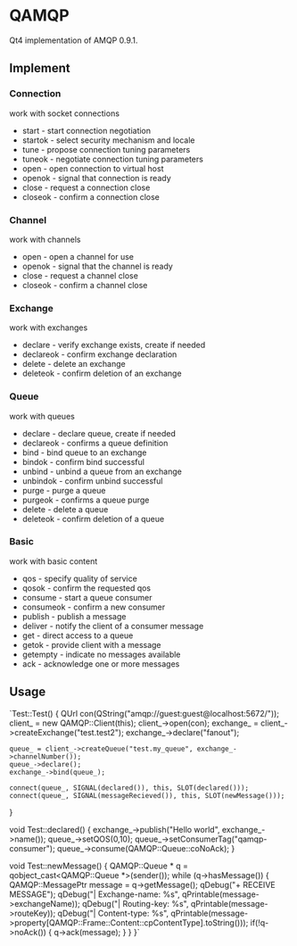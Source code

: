 QAMQP
=============
Qt4 implementation of AMQP 0.9.1.

Implement
------------
### Connection
work with socket connections

* start - start connection negotiation
* startok - select security mechanism and locale
* tune - propose connection tuning parameters
* tuneok - negotiate connection tuning parameters
* open - open connection to virtual host
* openok - signal that connection is ready
* close - request a connection close
* closeok - confirm a connection close

### Channel
work with channels

* open - open a channel for use
* openok - signal that the channel is ready
* close - request a channel close
* closeok - confirm a channel close

### Exchange 
work with exchanges

* declare - verify exchange exists, create if needed
* declareok - confirm exchange declaration
* delete - delete an exchange
* deleteok - confirm deletion of an exchange

### Queue 
work with queues 

* declare - declare queue, create if needed
* declareok - confirms a queue definition
* bind - bind queue to an exchange
* bindok - confirm bind successful
* unbind - unbind a queue from an exchange
* unbindok - confirm unbind successful
* purge - purge a queue
* purgeok - confirms a queue purge
* delete - delete a queue
* deleteok - confirm deletion of a queue

### Basic
work with basic content 

* qos - specify quality of service
* qosok - confirm the requested qos
* consume - start a queue consumer
* consumeok - confirm a new consumer
* publish - publish a message
* deliver - notify the client of a consumer message
* get - direct access to a queue
* getok - provide client with a message
* getempty - indicate no messages available
* ack - acknowledge one or more messages

Usage
------------

`Test::Test()
{
	QUrl con(QString("amqp://guest:guest@localhost:5672/"));
	client_ = new QAMQP::Client(this);
	client_->open(con);
	exchange_ =  client_->createExchange("test.test2");
	exchange_->declare("fanout");

	queue_ = client_->createQueue("test.my_queue", exchange_->channelNumber());
	queue_->declare();
	exchange_->bind(queue_);

	connect(queue_, SIGNAL(declared()), this, SLOT(declared()));
	connect(queue_, SIGNAL(messageRecieved()), this, SLOT(newMessage()));	

}

void Test::declared()
{
	exchange_->publish("Hello world", exchange_->name());
	queue_->setQOS(0,10);
	queue_->setConsumerTag("qamqp-consumer");
	queue_->consume(QAMQP::Queue::coNoAck);
}

void Test::newMessage()
{
	QAMQP::Queue * q = qobject_cast<QAMQP::Queue *>(sender());
	while (q->hasMessage())
	{
		QAMQP::MessagePtr message = q->getMessage();
		qDebug("+ RECEIVE MESSAGE");
		qDebug("| Exchange-name: %s", qPrintable(message->exchangeName));
		qDebug("| Routing-key: %s", qPrintable(message->routeKey));
		qDebug("| Content-type: %s", qPrintable(message->property[QAMQP::Frame::Content::cpContentType].toString()));
		if(!q->noAck())
		{
			q->ack(message);
		}
	}
}`
